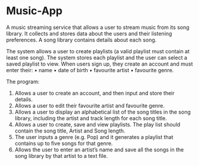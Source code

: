 # Music-App
A music streaming service that allows a user to stream  music from its song library. 
It collects and stores data about  the users and their listening preferences.
A song library  contains details about each song.

The system allows a user to create playlists (a valid playlist must contain at least one 
song). The system stores each playlist and the user can select a saved playlist to view.
When users sign up, they create an account and must enter their:
• name
• date of birth
• favourite artist
• favourite genre.

The program:
1. Allows a user to create an account, and then input and store their details.
2. Allows a user to edit their favourite artist and favourite genre.
3. Allows a user to display an alphabetical list of the song titles in the song 
library, including the artist and track length for each song title.
4. Allows a user to create, save and view playlists. The play list should contain 
the song title, Artist and Song length.
5. The user inputs a genre (e.g. Pop) and it generates a playlist that contains up 
to five songs for that genre.
6. Allows the user to enter an artist’s name and save all the songs in the song 
library by that artist to a text file.

